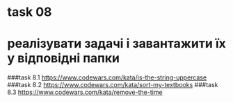 # task 08

# реалізувати задачі і завантажити їх у відповідні папки
###task 8.1
https://www.codewars.com/kata/is-the-string-uppercase
###task 8.2
https://www.codewars.com/kata/sort-my-textbooks
###task 8.3
https://www.codewars.com/kata/remove-the-time
